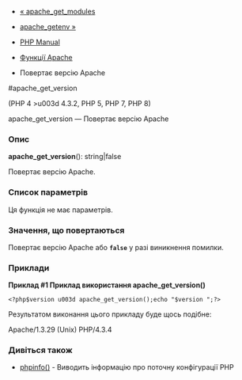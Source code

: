 - [« apache_get_modules](function.apache-get-modules.md)
- [apache_getenv »](function.apache-getenv.md)

- [PHP Manual](index.md)
- [Функції Apache](ref.apache.md)
- Повертає версію Apache

#apache_get_version

(PHP 4 \>u003d 4.3.2, PHP 5, PHP 7, PHP 8)

apache_get_version — Повертає версію Apache

### Опис

**apache_get_version**(): string\|false

Повертає версію Apache.

### Список параметрів

Ця функція не має параметрів.

### Значення, що повертаються

Повертає версію Apache або **`false`** у разі виникнення помилки.

### Приклади

**Приклад #1 Приклад використання **apache_get_version()****

` <?php$version u003d apache_get_version();echo "$version
";?> `

Результатом виконання цього прикладу буде щось подібне:

Apache/1.3.29 (Unix) PHP/4.3.4

### Дивіться також

- [phpinfo()](function.phpinfo.md) - Виводить інформацію про поточну
конфігурації PHP
